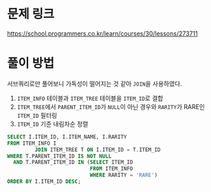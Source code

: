 # 문제 링크

https://school.programmers.co.kr/learn/courses/30/lessons/273711

# 풀이 방법

서브쿼리로만 풀어보니 가독성이 떨어지는 것 같아 `JOIN`을 사용하였다.

1. `ITEM_INFO` 테이블과 `ITEM_TREE` 테이블을 `ITEM_ID`로 결합
2. `ITEM_TREE`에서 `PARENT_ITEM_ID`가 `NULL`이 아닌 경우와 `RARITY`가 RARE인 `ITEM_ID` 필터링
3. `ITEM_ID` 기준 내림차순 정렬

```sql 
SELECT I.ITEM_ID, I.ITEM_NAME, I.RARITY
FROM ITEM_INFO I
         JOIN ITEM_TREE T ON I.ITEM_ID = T.ITEM_ID
WHERE T.PARENT_ITEM_ID IS NOT NULL
  AND T.PARENT_ITEM_ID IN (SELECT ITEM_ID
                           FROM ITEM_INFO
                           WHERE RARITY = 'RARE')
ORDER BY I.ITEM_ID DESC;

```
